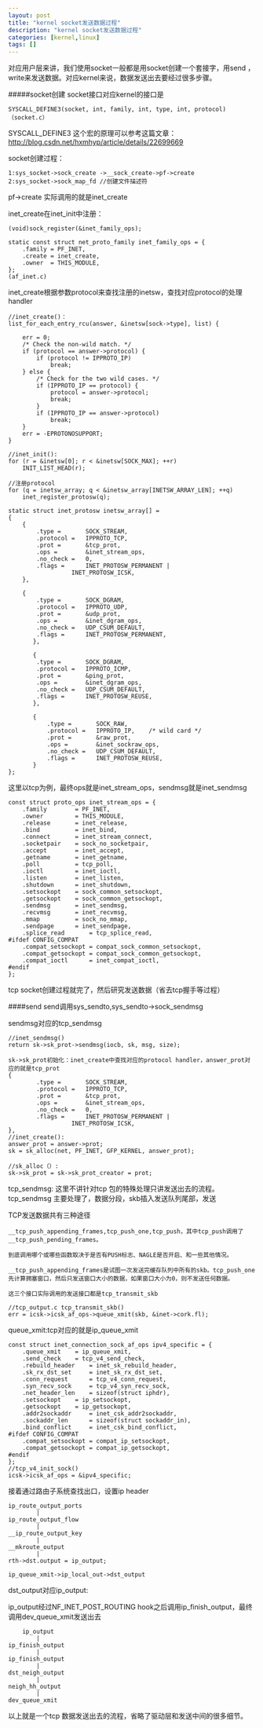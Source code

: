 ```yaml
---
layout: post
title: "kernel socket发送数据过程"
description: "kernel socket发送数据过程"
categories: [kernel,linux]
tags: []
---
```


对应用户层来讲，我们使用socket一般都是用socket创建一个套接字，用send ，write来发送数据。对应kernel来说，数据发送出去要经过很多步骤。

#####socket创建
socket接口对应kernel的接口是

	SYSCALL_DEFINE3(socket, int, family, int, type, int, protocol)
	（socket.c）

SYSCALL\_DEFINE3 这个宏的原理可以参考这篇文章：
<http://blog.csdn.net/hxmhyp/article/details/22699669>

socket创建过程：

	1:sys_socket->sock_create ->__sock_create->pf->create
	2:sys_socket->sock_map_fd //创建文件描述符

pf->create 实际调用的就是inet\_create

inet\_create在inet\_init中注册：

	(void)sock_register(&inet_family_ops);
	
	static const struct net_proto_family inet_family_ops = {
		.family = PF_INET,
		.create = inet_create,
		.owner	= THIS_MODULE,
	};
	(af_inet.c)

inet\_create根据参数protocol来查找注册的inetsw，查找对应protocol的处理handler

	//inet_create()：
	list_for_each_entry_rcu(answer, &inetsw[sock->type], list) {

		err = 0;
		/* Check the non-wild match. */
		if (protocol == answer->protocol) {
			if (protocol != IPPROTO_IP)
				break;
		} else {
			/* Check for the two wild cases. */
			if (IPPROTO_IP == protocol) {
				protocol = answer->protocol;
				break;
			}
			if (IPPROTO_IP == answer->protocol)
				break;
		}
		err = -EPROTONOSUPPORT;
	}
	
	//inet_init():
	for (r = &inetsw[0]; r < &inetsw[SOCK_MAX]; ++r)
		INIT_LIST_HEAD(r);

	//注册protocol
	for (q = inetsw_array; q < &inetsw_array[INETSW_ARRAY_LEN]; ++q)
		inet_register_protosw(q);

	static struct inet_protosw inetsw_array[] =
	{
		{
			.type =       SOCK_STREAM,
			.protocol =   IPPROTO_TCP,
			.prot =       &tcp_prot,
			.ops =        &inet_stream_ops,
			.no_check =   0,
			.flags =      INET_PROTOSW_PERMANENT |
				      INET_PROTOSW_ICSK,
		},
	
		{
			.type =       SOCK_DGRAM,
			.protocol =   IPPROTO_UDP,
			.prot =       &udp_prot,
			.ops =        &inet_dgram_ops,
			.no_check =   UDP_CSUM_DEFAULT,
			.flags =      INET_PROTOSW_PERMANENT,
	       },
	
	       {
			.type =       SOCK_DGRAM,
			.protocol =   IPPROTO_ICMP,
			.prot =       &ping_prot,
			.ops =        &inet_dgram_ops,
			.no_check =   UDP_CSUM_DEFAULT,
			.flags =      INET_PROTOSW_REUSE,
	       },
	
	       {
		       .type =       SOCK_RAW,
		       .protocol =   IPPROTO_IP,	/* wild card */
		       .prot =       &raw_prot,
		       .ops =        &inet_sockraw_ops,
		       .no_check =   UDP_CSUM_DEFAULT,
		       .flags =      INET_PROTOSW_REUSE,
	       }
	};

这里以tcp为例，最终ops就是inet\_stream_ops，sendmsg就是inet\_sendmsg
	
	const struct proto_ops inet_stream_ops = {
		.family		   = PF_INET,
		.owner		   = THIS_MODULE,
		.release	   = inet_release,
		.bind		   = inet_bind,
		.connect	   = inet_stream_connect,
		.socketpair	   = sock_no_socketpair,
		.accept		   = inet_accept,
		.getname	   = inet_getname,
		.poll		   = tcp_poll,
		.ioctl		   = inet_ioctl,
		.listen		   = inet_listen,
		.shutdown	   = inet_shutdown,
		.setsockopt	   = sock_common_setsockopt,
		.getsockopt	   = sock_common_getsockopt,
		.sendmsg	   = inet_sendmsg,
		.recvmsg	   = inet_recvmsg,
		.mmap		   = sock_no_mmap,
		.sendpage	   = inet_sendpage,
		.splice_read	   = tcp_splice_read,
	#ifdef CONFIG_COMPAT
		.compat_setsockopt = compat_sock_common_setsockopt,
		.compat_getsockopt = compat_sock_common_getsockopt,
		.compat_ioctl	   = inet_compat_ioctl,
	#endif
	};

tcp socket创建过程就完了，然后研究发送数据（省去tcp握手等过程）

####send
send调用sys\_sendto,sys\_sendto->sock\_sendmsg

sendmsg对应的tcp\_sendmsg

	//inet_sendmsg()
	return sk->sk_prot->sendmsg(iocb, sk, msg, size);

	sk->sk_prot初始化：inet_create中查找对应的protocol handler，answer_prot对应的就是tcp_prot
	{
			.type =       SOCK_STREAM,
			.protocol =   IPPROTO_TCP,
			.prot =       &tcp_prot,
			.ops =        &inet_stream_ops,
			.no_check =   0,
			.flags =      INET_PROTOSW_PERMANENT |
				      INET_PROTOSW_ICSK,
	},
	//inet_create():
	answer_prot = answer->prot;
	sk = sk_alloc(net, PF_INET, GFP_KERNEL, answer_prot);

	//sk_alloc（）:
	sk->sk_prot = sk->sk_prot_creator = prot;
	

tcp\_sendmsg:
这里不讲针对tcp 包的特殊处理只讲发送出去的流程。
tcp\_sendmsg 主要处理了，数据分段，skb插入发送队列尾部，发送

TCP发送数据共有三种途径

	__tcp_push_appending_frames,tcp_push_one,tcp_push，其中tcp_push调用了__tcp_push_pending_frames。

	到底调用哪个或哪些函数取决于是否有PUSH标志、NAGLE是否开启、和一些其他情况。

	__tcp_push_appending_frames是试图一次发送完缓存队列中所有的skb。tcp_push_one先计算拥塞窗口，然后只发送窗口大小的数据，如果窗口大小为0，则不发送任何数据。

	这三个接口实际调用的发送接口都是tcp_transmit_skb

	//tcp_output.c tcp_transmit_skb()
	err = icsk->icsk_af_ops->queue_xmit(skb, &inet->cork.fl);

queue\_xmit:tcp对应的就是ip\_queue\_xmit

	const struct inet_connection_sock_af_ops ipv4_specific = {
		.queue_xmit	   = ip_queue_xmit,
		.send_check	   = tcp_v4_send_check,
		.rebuild_header	   = inet_sk_rebuild_header,
		.sk_rx_dst_set	   = inet_sk_rx_dst_set,
		.conn_request	   = tcp_v4_conn_request,
		.syn_recv_sock	   = tcp_v4_syn_recv_sock,
		.net_header_len	   = sizeof(struct iphdr),
		.setsockopt	   = ip_setsockopt,
		.getsockopt	   = ip_getsockopt,
		.addr2sockaddr	   = inet_csk_addr2sockaddr,
		.sockaddr_len	   = sizeof(struct sockaddr_in),
		.bind_conflict	   = inet_csk_bind_conflict,
	#ifdef CONFIG_COMPAT
		.compat_setsockopt = compat_ip_setsockopt,
		.compat_getsockopt = compat_ip_getsockopt,
	#endif
	};
	//tcp_v4_init_sock()
	icsk->icsk_af_ops = &ipv4_specific;
		

接着通过路由子系统查找出口，设置ip header
	
	ip_route_output_ports
			|
	ip_route_output_flow
			|
	__ip_route_output_key
			|
	__mkroute_output
			|
	rth->dst.output = ip_output;
	
	ip_queue_xmit->ip_local_out->dst_output

dst\_output对应ip\_output:
	
ip\_output经过NF\_INET\_POST\_ROUTING hook之后调用ip\_finish\_output，最终调用dev\_queue\_xmit发送出去

		ip_output
			|
	ip_finish_output
			|
	ip_finish_output
			|
	dst_neigh_output
			|
	neigh_hh_output
			|
	dev_queue_xmit

以上就是一个tcp 数据发送出去的流程，省略了驱动层和发送中间的很多细节。